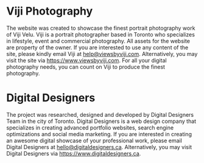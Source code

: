 # Viji Photography
The website was created to showcase the finest portrait photography work of Viji Velu. Viji is a portrait photographer based in Toronto who specializes in lifestyle, event and commercial photography. All assets for the website are property of the owner. If you are interested to use any content of the site, please kindly email Viji at help@viewsbyviji.com. Alternatively, you may visit the site via https://www.viewsbyviji.com. For all your digital photography needs, you can count on Viji to produce the finest photography.

# Digital Designers
The project was researched, designed and developed by Digital Designers Team in the city of Toronto. Digital Designers is a web design company that specializes in creating advanced portfolio websites, search engine optimizations and social media marketing. If you are interested in creating an awesome digital showcase of your professional work, please email Digital Designers at hello@digitaldesigners.ca. Alternatively, you may visit Digital Designers via https://www.digitaldesigners.ca.
